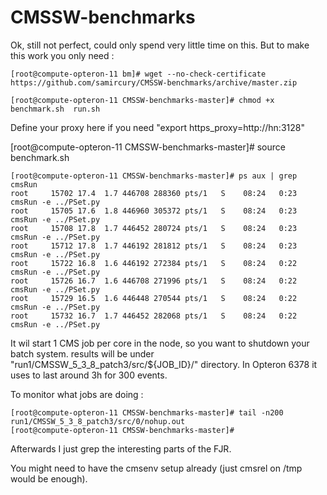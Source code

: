 CMSSW-benchmarks
================

Ok, still not perfect, could only spend very little time on this. But to make this work you only need :

```
[root@compute-opteron-11 bm]# wget --no-check-certificate https://github.com/samircury/CMSSW-benchmarks/archive/master.zip

[root@compute-opteron-11 CMSSW-benchmarks-master]# chmod +x benchmark.sh  run.sh 
```

Define your proxy here if you need "export https_proxy=http://hn:3128"

[root@compute-opteron-11 CMSSW-benchmarks-master]# source benchmark.sh 
```
[root@compute-opteron-11 CMSSW-benchmarks-master]# ps aux | grep cmsRun
root     15702 17.4  1.7 446708 288360 pts/1   S    08:24   0:23 cmsRun -e ../PSet.py
root     15705 17.6  1.8 446960 305372 pts/1   S    08:24   0:23 cmsRun -e ../PSet.py
root     15708 17.8  1.7 446452 280724 pts/1   S    08:24   0:23 cmsRun -e ../PSet.py
root     15712 17.8  1.7 446192 281812 pts/1   S    08:24   0:23 cmsRun -e ../PSet.py
root     15722 16.8  1.6 446192 272384 pts/1   S    08:24   0:22 cmsRun -e ../PSet.py
root     15726 16.7  1.6 446708 271996 pts/1   S    08:24   0:22 cmsRun -e ../PSet.py
root     15729 16.5  1.6 446448 270544 pts/1   S    08:24   0:22 cmsRun -e ../PSet.py
root     15732 16.7  1.7 446452 282068 pts/1   S    08:24   0:22 cmsRun -e ../PSet.py
```

It wil start 1 CMS job per core in the node, so you want to shutdown your batch system. results will be under "run1/CMSSW_5_3_8_patch3/src/${JOB_ID}/" directory. In Opteron 6378 it uses to last around 3h for 300 events.

To monitor what jobs are doing :

```
[root@compute-opteron-11 CMSSW-benchmarks-master]# tail -n200 run1/CMSSW_5_3_8_patch3/src/0/nohup.out 
[root@compute-opteron-11 CMSSW-benchmarks-master]# 
```
Afterwards I just grep the interesting parts of the FJR.

You might need to have the cmsenv setup already (just cmsrel on /tmp would be enough). 
